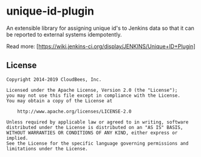 unique-id-plugin
================

An extensible library for assigning unique id's to Jenkins data so that it can be reported to external systems idempotently.

Read more: [https://wiki.jenkins-ci.org/display/JENKINS/Unique+ID+Plugin]

License
-------

    Copyright 2014-2019 CloudBees, Inc.

    Licensed under the Apache License, Version 2.0 (the "License");
    you may not use this file except in compliance with the License.
    You may obtain a copy of the License at

        http://www.apache.org/licenses/LICENSE-2.0

    Unless required by applicable law or agreed to in writing, software
    distributed under the License is distributed on an "AS IS" BASIS,
    WITHOUT WARRANTIES OR CONDITIONS OF ANY KIND, either express or implied.
    See the License for the specific language governing permissions and
    limitations under the License.
